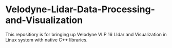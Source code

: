 # Velodyne-Lidar-Data-Processing-and-Visualization
This repositiory is for bringing up Velodyne VLP 16 LIdar and Visualization in Linux system with native C++ libraries.
